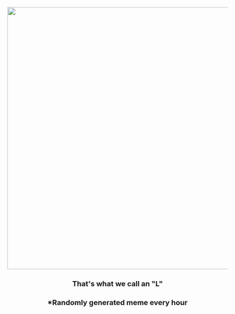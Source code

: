 <p align="center">
        <img src="https://i.redd.it/gzu6sigy4v1a1.jpg" width="600" height="600">
        </p>
        <h3 align="center">That's what we call an "L"</h3>
        <h3 align="center">*Randomly generated meme every hour</h3>
    